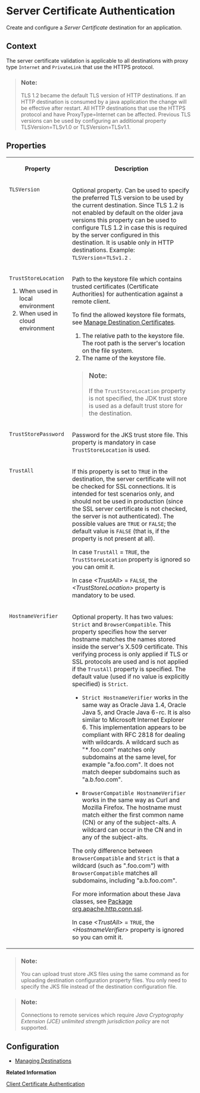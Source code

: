 <!-- loioe75d7f15b808428e87ae70f494da0b42 -->

# Server Certificate Authentication

Create and configure a *Server Certificate* destination for an application.



<a name="loioe75d7f15b808428e87ae70f494da0b42__section_N10017_N10011_N10001"/>

## Context

The server certificate validation is applicable to all destinations with proxy type `Internet` and `PrivateLink` that use the HTTPS protocol.

> ### Note:  
> TLS 1.2 became the default TLS version of HTTP destinations. If an HTTP destination is consumed by a java application the change will be effective after restart. All HTTP destinations that use the HTTPS protocol and have ProxyType=Internet can be affected. Previous TLS versions can be used by configuring an additional property TLSVersion=TLSv1.0 or TLSVersion=TLSv1.1.



<a name="loioe75d7f15b808428e87ae70f494da0b42__section_N10024_N10011_N10001"/>

## Properties


<table>
<tr>
<th valign="top">

Property

</th>
<th valign="top">

Description

</th>
</tr>
<tr>
<td valign="top">

`TLSVersion` 

</td>
<td valign="top">

Optional property. Can be used to specify the preferred TLS version to be used by the current destination. Since TLS 1.2 is not enabled by default on the older java versions this property can be used to configure TLS 1.2 in case this is required by the server configured in this destination. It is usable only in HTTP destinations. Example: `TLSVersion`=`TLSv1.2` .

</td>
</tr>
<tr>
<td valign="top">

`TrustStoreLocation` 

1.  When used in local environment
2.  When used in cloud environment



</td>
<td valign="top">

Path to the keystore file which contains trusted certificates \(Certificate Authorities\) for authentication against a remote client.

To find the allowed keystore file formats, see [Manage Destination Certificates](manage-destination-certificates-df1bb55.md).

1.  The relative path to the keystore file. The root path is the server's location on the file system.
2.  The name of the keystore file.



> ### Note:  
> If the `TrustStoreLocation` property is not specified, the JDK trust store is used as a default trust store for the destination.



</td>
</tr>
<tr>
<td valign="top">

`TrustStorePassword` 

</td>
<td valign="top">

Password for the JKS trust store file. This property is mandatory in case `TrustStoreLocation` is used.

</td>
</tr>
<tr>
<td valign="top">

`TrustAll`

</td>
<td valign="top">

If this property is set to `TRUE` in the destination, the server certificate will not be checked for SSL connections. It is intended for test scenarios only, and should not be used in production \(since the SSL server certificate is not checked, the server is not authenticated\). The possible values are `TRUE` or `FALSE`; the default value is `FALSE` \(that is, if the property is not present at all\).

In case `TrustAll` = `TRUE`, the `TrustStoreLocation` property is ignored so you can omit it.

In case *<TrustAll\>* = `FALSE`, the *<TrustStoreLocation\>* property is mandatory to be used.

</td>
</tr>
<tr>
<td valign="top">

`HostnameVerifier`

</td>
<td valign="top">

Optional property. It has two values: `Strict` and `BrowserCompatible`. This property specifies how the server hostname matches the names stored inside the server's X.509 certificate. This verifying process is only applied if TLS or SSL protocols are used and is not applied if the `TrustAll` property is specified. The default value \(used if no value is explicitly specified\) is `Strict`.

-   `Strict HostnameVerifier` works in the same way as Oracle Java 1.4, Oracle Java 5, and Oracle Java 6-rc. It is also similar to Microsoft Internet Explorer 6. This implementation appears to be compliant with RFC 2818 for dealing with wildcards. A wildcard such as "\*.foo.com" matches only subdomains at the same level, for example "a.foo.com". It does not match deeper subdomains such as "a.b.foo.com".

-   `BrowserCompatible HostnameVerifier` works in the same way as Curl and Mozilla Firefox. The hostname must match either the first common name \(CN\) or any of the subject-alts. A wildcard can occur in the CN and in any of the subject-alts.


The only difference between `BrowserCompatible` and `Strict` is that a wildcard \(such as ".foo.com"\) with `BrowserCompatible` matches all subdomains, including "a.b.foo.com".

For more information about these Java classes, see [Package org.apache.http.conn.ssl](http://hc.apache.org/httpcomponents-client-ga/httpclient/apidocs/org/apache/http/conn/ssl/package-summary.html).



In case *<TrustAll\>* = `TRUE`, the *<HostnameVerifier\>* property is ignored so you can omit it.

</td>
</tr>
</table>

> ### Note:  
> You can upload trust store JKS files using the same command as for uploading destination configuration property files. You only need to specify the JKS file instead of the destination configuration file.

> ### Note:  
> Connections to remote services which require *Java Cryptography Extension \(JCE\) unlimited strength jurisdiction policy* are not supported.



## Configuration

-   [Managing Destinations](managing-destinations-84e45e0.md)

**Related Information**  


[Client Certificate Authentication](client-certificate-authentication-4e13a04.md "Create and configure a Client Certificate destination for an application.")


